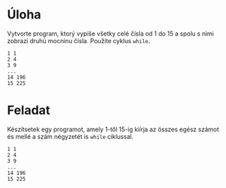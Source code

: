 # Úloha
Vytvorte program, ktorý vypíše všetky celé čísla od 1 do 15 a spolu s nimi zobrazí druhú mocninu čísla. Použite cyklus `while`.
```
1 1
2 4
3 9
...
14 196
15 225
```

# Feladat
Készítsetek egy programot, amely 1-től 15-ig kiírja az összes egész számot és mellé a szám négyzetét is `while` ciklussal.
```
1 1
2 4
3 9
...
14 196
15 225
```